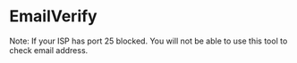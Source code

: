 # EmailVerify

Note:
If your ISP has port 25 blocked. You will not be able to use this tool to check email address.